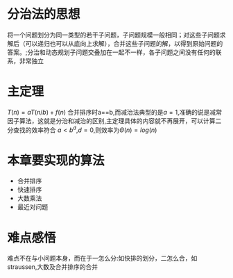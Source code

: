# 分治法的思想
将一个问题划分为同一类型的若干子问题，子问题规模一般相同；对这些子问题求解后（可以递归也可以从底向上求解），合并这些子问题的解，以得到原始问题的答案。;分治和动态规划子问题交叠加在一起不一样，各子问题之间没有任何的联系，非常独立

# 主定理
$T(n)=aT(n/b)+f(n)$
合并排序时a==b,而减治法典型的是$a=1$,准确的说是减常因子算法，这就是分治和减治的区别,主定理具体的内容就不再展开，可以计算二分查找的效率符合
$a<b^d$,$d=0$,则效率为$\Theta(n)=log(n)$
# 本章要实现的算法
* 合并排序
* 快速排序
* 大数乘法
* 最近对问题
# 难点感悟
难点不在与小问题本身，而在于一怎么分:如快排的划分，二怎么合，如straussen,大数及合并排序的合并
